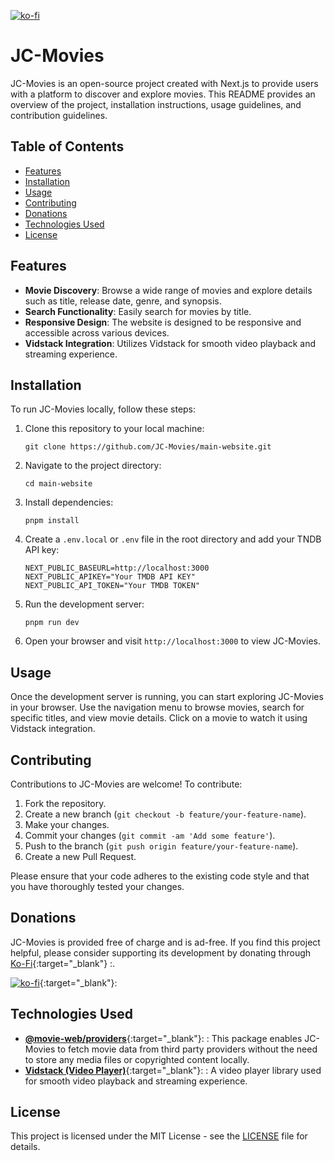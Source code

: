 [![ko-fi](https://ko-fi.com/img/githubbutton_sm.svg)](https://ko-fi.com/U6U8WFUVX) 
# JC-Movies

JC-Movies is an open-source project created with Next.js to provide users with a platform to discover and explore movies. This README provides an overview of the project, installation instructions, usage guidelines, and contribution guidelines.


## 


## Table of Contents

- [Features](#features)
- [Installation](#installation)
- [Usage](#usage)
- [Contributing](#contributing)
- [Donations](#donations)
- [Technologies Used](#technologies-used)
- [License](#license)

## Features

- **Movie Discovery**: Browse a wide range of movies and explore details such as title, release date, genre, and synopsis.
- **Search Functionality**: Easily search for movies by title.
- **Responsive Design**: The website is designed to be responsive and accessible across various devices.
- **Vidstack Integration**: Utilizes Vidstack for smooth video playback and streaming experience.

## Installation

To run JC-Movies locally, follow these steps:

1. Clone this repository to your local machine:

   ```
   git clone https://github.com/JC-Movies/main-website.git
   ```

2. Navigate to the project directory:

   ```
   cd main-website
   ```

3. Install dependencies:

   ```
   pnpm install
   ```

4. Create a `.env.local` or `.env` file in the root directory and add your TNDB API key:

   ```
   NEXT_PUBLIC_BASEURL=http://localhost:3000
   NEXT_PUBLIC_APIKEY="Your TMDB API KEY"
   NEXT_PUBLIC_API_TOKEN="Your TMDB TOKEN"
   ```

5. Run the development server:

   ```
   pnpm run dev
   ```

6. Open your browser and visit `http://localhost:3000` to view JC-Movies.

## Usage

Once the development server is running, you can start exploring JC-Movies in your browser. Use the navigation menu to browse movies, search for specific titles, and view movie details. Click on a movie to watch it using Vidstack integration.

## Contributing

Contributions to JC-Movies are welcome! To contribute:

1. Fork the repository.
2. Create a new branch (`git checkout -b feature/your-feature-name`).
3. Make your changes.
4. Commit your changes (`git commit -am 'Add some feature'`).
5. Push to the branch (`git push origin feature/your-feature-name`).
6. Create a new Pull Request.

Please ensure that your code adheres to the existing code style and that you have thoroughly tested your changes.

## Donations

JC-Movies is provided free of charge and is ad-free. If you find this project helpful, please consider supporting its development by donating through [Ko-Fi](https://ko-fi.com/U6U8WFUVX){:target="_blank"} :.

[![ko-fi](https://ko-fi.com/img/githubbutton_sm.svg)](https://ko-fi.com/U6U8WFUVX){:target="_blank"}:

## Technologies Used

- [**@movie-web/providers**](https://movie-web.github.io/providers/){:target="_blank"}: : This package enables JC-Movies to fetch movie data from third party providers without the need to store any media files or copyrighted content locally.
- [**Vidstack (Video Player)**](https://vidstack.io/){:target="_blank"}: : A video player library used for smooth video playback and streaming experience.


## License

This project is licensed under the MIT License - see the [LICENSE](LICENSE) file for details.